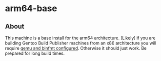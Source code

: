 # arm64-base

## About

This machine is a base install for the arm64 architecture. (Likely) if you are
building Gentoo Build Publisher machines from an x86 architecture you will
require [qemu and binfmt
configured](https://wiki.gentoo.org/wiki/Embedded_Handbook/General/Compiling_with_qemu_user_chroot).
Otherwise it should just work. Be prepared for long build times.
